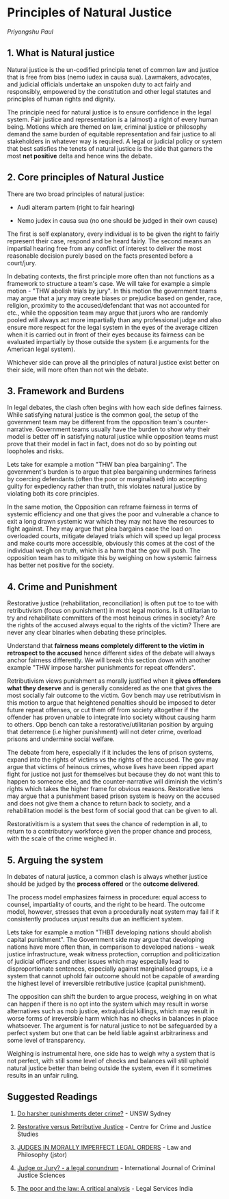 # Principles of Natural Justice
*Priyongshu Paul*

## 1. What is Natural justice

Natural justice is the un-codified principia tenet of common law and justice that is free from bias (nemo iudex in causa sua). Lawmakers, advocates, and judicial officials undertake an unspoken duty to act fairly and responsibly, empowered by the constitution and other legal statutes and principles of human rights and dignity. 

The principle need for natural justice is to ensure confidence in the legal system. Fair justice and representation is a (almost) a right of every human being. Motions which are themed on law, criminal justice or philosophy demand the same burden of equitable representation and fair justice to all stakeholders in whatever way is required. A legal or judicial policy or system that best satisfies the tenets of natural justice is the side that garners the most **net positive** delta and hence wins the debate. 

## 2. Core principles of Natural Justice

There are two broad principles of natural justice:

* Audi alteram partem (right to fair hearing)

* Nemo judex in causa sua (no one should be judged in their own cause)

The first is self explanatory, every individual is to be given the right to fairly represent their case, respond and be heard fairly. The second means an impartial hearing free from any conflict of interest to deliver the most reasonable decision purely based on the facts presented before a court/jury. 

In debating contexts, the first principle more often than not functions as a framework to structure a team's case. We will take for example a simple motion - "THW abolish trials by jury". In this motion the government teams may argue that a jury may create biases or prejudice based on gender, race, religion, proximity to the accused/defendant that was not accounted for etc., while the opposition team may argue that jurors who are randomly pooled will always act more impartially than any professional judge and also ensure more respect for the legal system in the eyes of the average citizen when it is carried out in front of their eyes because its fairness can be evaluated impartially by those outside the system (i.e arguments for the American legal system).

Whichever side can prove all the principles of natural justice exist better on their side, will more often than not win the debate.

## 3. Framework and Burdens

In legal debates, the clash often begins with how each side defines fairness. While satisfying natural justice is the common goal, the setup of the government team may be different from the opposition team's counter-narrative. Government teams usually have the burden to show why their model is better off in satisfying natural justice while opposition teams must prove that their model in fact in fact, does not do so by pointing out loopholes and risks. 

Lets take for example a motion "THW ban plea bargaining". The government's burden is to argue that plea bargaining undermines fariness by coercing defendants (often the poor or marginalised) into accepting guilty for expediency rather than truth, this violates natural justice by violating both its core principles. 

In the same motion, the Opposition can reframe fairness in terms of systemic efficiency and one that gives the poor and vulnerable a chance to exit a long drawn systemic war which they may not have the resources to fight against. They may argue that plea bargains ease the load on overloaded courts, mitigate delayed trials which will speed up legal process and make courts more accessible, obviously this comes at the cost of the individual weigh on truth, which is a harm that the gov will push. The opposition team has to mitigate this by weighing on how systemic fairness has better net positive for the society. 

## 4. Crime and Punishment

Restorative justice (rehabilitation, reconciliation) is often put toe to toe with retributivism (focus on punishment) in most legal motions. Is it utilitarian to try and rehabilitate committers of the most heinous crimes in society? Are the rights of the accused always equal to the rights of the victim? There are never any clear binaries when debating these principles.

Understand that **fairness means completely different to the victim in retrospect to the accused** hence different sides of the debate will always anchor fairness differently. We will break this section down with another example "THW impose harsher punishments for repeat offenders". 

Retributivism views punishment as morally justified when it **gives offenders what they deserve** and is generally considered as the one that gives the most socially fair outcome to the victim. Gov bench may use retributivism in this motion to argue that heightened penalties should be imposed to deter future repeat offenses, or cut them off from society altogether if the offender has proven unable to integrate into society without causing harm to others. Opp bench can take a restorative/utilitarian position by arguing that deterrence (i.e higher punishment) will not deter crime, overload prisons and undermine social welfare.

The debate from here, especially if it includes the lens of prison systems, expand into the rights of victims vs the rights of the accused. The gov may argue that victims of heinous crimes, whose lives have been ripped apart fight for justice not just for themselves but because they do not want this to happen to someone else, and the counter-narrative will diminish the victim's rights which takes the higher frame for obvious reasons.  Restorative lens may argue that a punishment based prison system is heavy on the accused and does not give them a chance to return back to society, and a rehabilitation model is the best form of social good that can be given to all. 

Restorativitism is a system that sees the chance of redemption in all, to return to a contributory workforce given the proper chance and process, with the scale of the crime weighed in. 

## 5. Arguing the system

In debates of natural justice, a common clash is always whether justice should be judged by the **process offered** or the **outcome delivered**. 

The process model emphasizes fairness in procedure: equal  access to counsel, impartiality of courts, and the right to be heard. The outcome model, however, stresses that even a procedurally neat system may fail if it consistently produces unjust results due an inefficient system. 

Lets take for example a motion "THBT developing nations should abolish capital punishment". The Government side may argue that developing nations have more often than, in comparison to developed nations - weak justice infrastructure, weak witness protection, corruption and politicization of judicial officers and other issues which may especially lead to disproportionate sentences, especially against marginalised groups, i.e a system that cannot uphold fair outcome should not be capable of awarding the highest level of irreversible retributive justice (capital punishment). 

The opposition can shift the burden to argue process, weighing in on what can happen if there is no opt into the system which may result in worse alternatives such as mob justice, extrajudicial killings, which may result in worse forms of irreversible harm which has no checks in balances in place whatsoever. The argument is for natural justice to not be safeguarded by a perfect system but one that can be held liable against arbitrariness and some level of transparency. 

Weighing is instrumental here, one side has to weigh why a system that is not perfect, with still some level of checks and balances will still uphold natural justice better than being outside the system, even if it sometimes results in an unfair ruling.

## Suggested Readings

1. [Do harsher punishments deter crime?](https://www.unsw.edu.au/newsroom/news/2020/07/do-harsher-punishments-deter-crime) - UNSW Sydney

2. [Restorative versus Retributive Justice](https://www.crimeandjustice.org.uk/sites/default/files/09627250508553613.pdf) - Centre for Crime and Justice Studies

3. [JUDGES IN MORALLY IMPERFECT LEGAL ORDERS](https://www.jstor.org/stable/pdf/41486986.pdf?casa_token=gGVJ8V6r2QAAAAAA:wyWwIj4U_ddbxbR7X3Kx2kEzwhvrWRAMSNJQhu3Z32JmRYsntp-1zBmzXWTDKeYWv-vi04qPFXwVqOlYm9kZPZxwhok8OFOErBRXghsG3QDoOibQIp8c) - Law and Philosophy (jstor)

4. [Judge or Jury? - a legal conundrum](https://ijcjs.com/menu-script/index.php/ijcjs/article/view/454/350) - International Journal of Criminal Justice Sciences

5. [The poor and the law: A critical analysis](https://www.legalserviceindia.com/legal/article-4894-poor-and-the-law-a-critical-analysis.html) - Legal Services India










